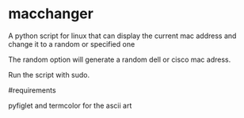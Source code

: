 # macchanger
A python script for linux that can display the current mac address and change it to a random or specified one

The random option will generate a random dell or cisco mac adress.

Run the script with sudo.

#requirements 

pyfiglet and termcolor for the ascii art
